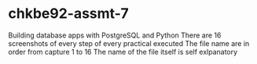 # chkbe92-assmt-7
Building database apps with PostgreSQL and Python
There are 16 screenshots of every step of every practical executed
The file name are in order from capture 1 to 16
The name of the file itself is self exlpanatory
